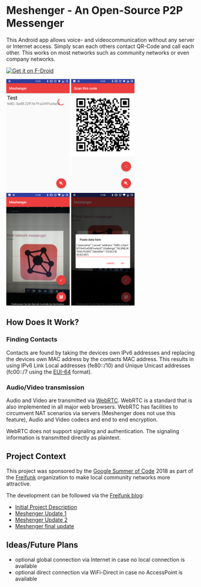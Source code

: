 # Meshenger - An Open-Source P2P Messenger

This Android app allows voice- and videocommunication without any server or Internet access. Simply scan each others contact QR-Code and call each other. This works on most networks such as community networks or even company networks.

[<img src="https://f-droid.org/badge/get-it-on.png"
     alt="Get it on F-Droid"
     height="90">](https://f-droid.org/packages/d.d.meshenger/)

![Contact List](docs/contact_list.png)
![QR-Code Offer](docs/qr_offer.png)
![QR-Code Scanner](docs/qr_scanner.png)
![Manual Contact Exchange](docs/manual_exchange.png)

## How Does It Work?

### Finding Contacts

Contacts are found by taking the devices own IPv6 addresses and replacing the devices own MAC address by the contacts MAC address. This results in using IPv6 Link Local addresses (fe80::/10) and Unique Unicast addresses (fc00::/7 using the [EUI-64](https://de.wikipedia.org/wiki/EUI-64) format).

### Audio/Video transmission

Audio and Video are transmitted via [WebRTC](https://webrtc.org/). WebRTC is a standard that is also implemented in all major web browsers. WebRTC has facilities to circumvent NAT scenarios via servers (Meshenger does not use this feature), Audio and Video codecs and end to end encryption.

WebRTC does not support signaling and authentication. The signaling information is transmitted directly as plaintext.

## Project Context

This project was sponsored by the [Google Summer of Code](https://summerofcode.withgoogle.com/) 2018 as part of the [Freifunk](https://freifunk.net) organization to make local community networks more attractive.

The development can be followed via the [Freifunk blog](https://blog.freifunk.net):

* [Initial Project Description](https://projects.freifunk.net/#/projects?project=local_phone_app&lang=en)
* [Meshenger Update 1](https://blog.freifunk.net/2018/06/10/meshenger-p2p-local-network-messenger-update-1/)
* [Meshenger Update 2](https://blog.freifunk.net/2018/07/07/meshenger-p2p-local-network-messenger-update-2/)
* [Meshenger final update](https://blog.freifunk.net/2018/08/14/meshenger-p2p-local-network-messenger-final-update/)

## Ideas/Future Plans

* optional global connection via Internet in case no local connection is available
* optional direct connection via WiFi-Direct in case no AccessPoint is available
